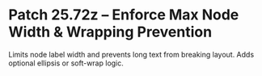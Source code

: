 # Patch 25.72z – Enforce Max Node Width & Wrapping Prevention

Limits node label width and prevents long text from breaking layout. Adds optional ellipsis or soft-wrap logic.

